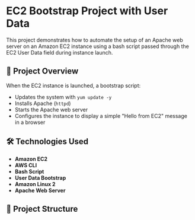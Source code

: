# EC2 Bootstrap Project with User Data

This project demonstrates how to automate the setup of an Apache web server on an Amazon EC2 instance using a bash script passed through the EC2 User Data field during instance launch.

## 🚀 Project Overview

When the EC2 instance is launched, a bootstrap script:
- Updates the system with `yum update -y`
- Installs Apache (`httpd`)
- Starts the Apache web server
- Configures the instance to display a simple "Hello from EC2" message in a browser

## 🛠️ Technologies Used

- **Amazon EC2**
- **AWS CLI**
- **Bash Script**
- **User Data Bootstrap**
- **Amazon Linux 2**
- **Apache Web Server**

## 📁 Project Structure

